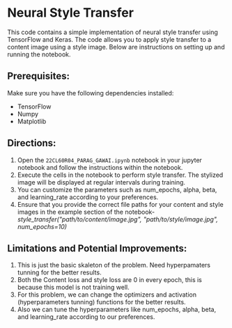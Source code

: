# Neural Style Transfer

This code contains a simple implementation of neural style transfer using TensorFlow and Keras. The code allows you to apply style transfer to a content image using a style image.
Below are instructions on setting up and running the notebook.

## Prerequisites:

Make sure you have the following dependencies installed:

- TensorFlow
- Numpy
- Matplotlib


## Directions: 

1. Open the `22CL60R04_PARAG_GAWAI.ipynb` notebook in your jupyter notebook and follow the instructions within the notebook.
2. Execute the cells in the notebook to perform style transfer. The stylized image will be displayed at regular intervals during training.
3. You can customize the parameters such as num_epochs, alpha, beta, and learning_rate according to your preferences.
4. Ensure that you provide the correct file paths for your content and style images in the example section of the notebook-
*style_transfer("path/to/content/image.jpg", "path/to/style/image.jpg", num_epochs=10)*

## Limitations and Potential Improvements:

1. This is just the basic skaleton of the problem. Need hyperpamaters tunning for the better results.
1. Both the Content loss and style loss are 0 in every epoch, this is because this model is not training well.
2. For this problem, we can change the optimizers and activation (hyperparameters tunning) functions for the better results.
3. Also we can tune the hyperparameters like num_epochs, alpha, beta, and learning_rate according to our preferences.
